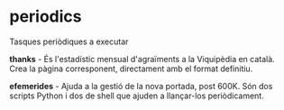 # periodics
Tasques periòdiques a executar

**thanks** - És l'estadístic mensual d'agraïments a la Viquipèdia en català. Crea la pàgina corresponent, directament amb el format definitiu.

**efemerides** - Ajuda a la gestió de la nova portada, post 600K. Són dos scripts Python i dos de shell que ajuden a llançar-los periòdicament.
